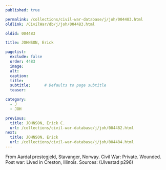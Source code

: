```yaml
---
published: true

permalink: /collections/civil-war-database/j/joh/004483.html
oldlink: /CivilWar/db/j/joh/004483.html

oldid: 004483

title: JOHNSON, Erick

pagelist:
  exclude: false
  order: 4483
  image: 
  alt:
  caption:
  title:
  subtitle:      # Defaults to page subtitle
  teaser:

category: 
  - J 
  - JOH

previous:
  title: JOHNSON, Erick C.
  url: /collections/civil-war-database/j/joh/004482.html  
next:
  title: JOHNSON, Erick
  url: /collections/civil-war-database/j/joh/004484.html   
---
```

From Aardal prestegjeld, Stavanger, Norway. Civil War: Private. Wounded. Post war: Lived in Creston, Illinois. Sources: (Ulvestad p296)